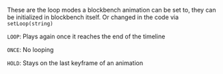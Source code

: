 These are the loop modes a blockbench animation can be set to, they can be initialized in blockbench itself. Or changed in the code via <code>setLoop(string)</code>

<code>LOOP</code>: Plays again once it reaches the end of the timeline<br/>

<code>ONCE</code>: No looping<br/>

<code>HOLD</code>: Stays on the last keyframe of an animation
